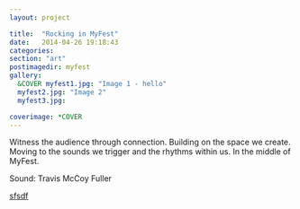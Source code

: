 ```yaml
---
layout: project

title:  "Rocking in MyFest"
date:   2014-04-26 19:18:43
categories: 
section: "art"
postimagedir: myfest
gallery:
  &COVER myfest1.jpg: "Image 1 - hello"
  myfest2.jpg: "Image 2"
  myfest3.jpg:

coverimage: *COVER
---
```


Witness the audience through connection. Building on the space we create. Moving to the sounds we trigger and the rhythms within us. In the middle of MyFest.

Sound: Travis McCoy Fuller

[sfsdf](/sfdp)